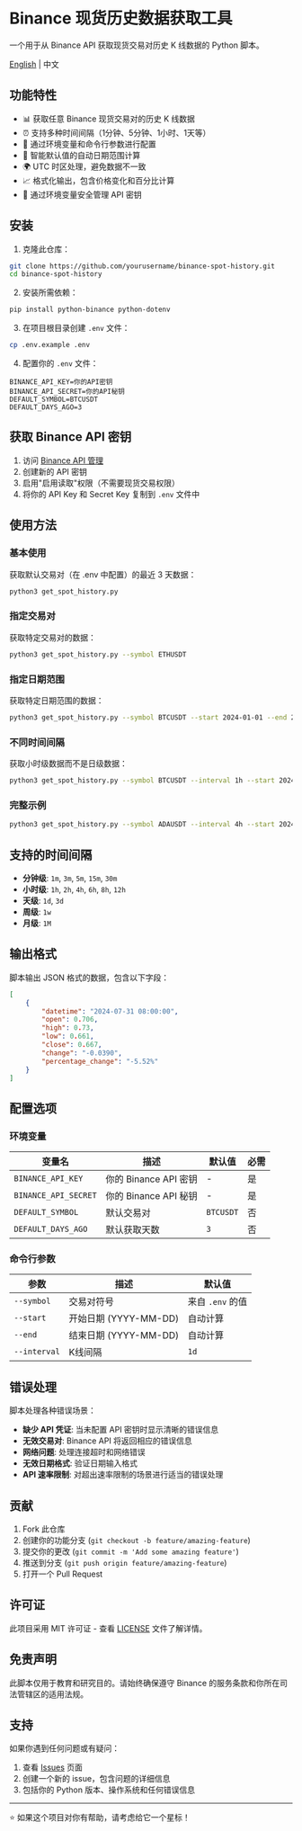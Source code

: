 # Binance 现货历史数据获取工具

一个用于从 Binance API 获取现货交易对历史 K 线数据的 Python 脚本。

[English](README.md) | 中文

## 功能特性

- 📊 获取任意 Binance 现货交易对的历史 K 线数据
- ⏰ 支持多种时间间隔（1分钟、5分钟、1小时、1天等）
- 🔧 通过环境变量和命令行参数进行配置
- 📅 智能默认值的自动日期范围计算
- 🌍 UTC 时区处理，避免数据不一致
- 📈 格式化输出，包含价格变化和百分比计算
- 🔐 通过环境变量安全管理 API 密钥

## 安装

1. 克隆此仓库：
```bash
git clone https://github.com/yourusername/binance-spot-history.git
cd binance-spot-history
```

2. 安装所需依赖：
```bash
pip install python-binance python-dotenv
```

3. 在项目根目录创建 `.env` 文件：
```bash
cp .env.example .env
```

4. 配置你的 `.env` 文件：
```env
BINANCE_API_KEY=你的API密钥
BINANCE_API_SECRET=你的API秘钥
DEFAULT_SYMBOL=BTCUSDT
DEFAULT_DAYS_AGO=3
```

## 获取 Binance API 密钥

1. 访问 [Binance API 管理](https://www.binance.com/zh-CN/my/settings/api-management)
2. 创建新的 API 密钥
3. 启用"启用读取"权限（不需要现货交易权限）
4. 将你的 API Key 和 Secret Key 复制到 `.env` 文件中

## 使用方法

### 基本使用

获取默认交易对（在 .env 中配置）的最近 3 天数据：
```bash
python3 get_spot_history.py
```

### 指定交易对

获取特定交易对的数据：
```bash
python3 get_spot_history.py --symbol ETHUSDT
```

### 指定日期范围

获取特定日期范围的数据：
```bash
python3 get_spot_history.py --symbol BTCUSDT --start 2024-01-01 --end 2024-01-31
```

### 不同时间间隔

获取小时级数据而不是日级数据：
```bash
python3 get_spot_history.py --symbol BTCUSDT --interval 1h --start 2024-01-01 --end 2024-01-02
```

### 完整示例

```bash
python3 get_spot_history.py --symbol ADAUSDT --interval 4h --start 2024-07-01 --end 2024-07-31
```

## 支持的时间间隔

- **分钟级**: `1m`, `3m`, `5m`, `15m`, `30m`
- **小时级**: `1h`, `2h`, `4h`, `6h`, `8h`, `12h`
- **天级**: `1d`, `3d`
- **周级**: `1w`
- **月级**: `1M`

## 输出格式

脚本输出 JSON 格式的数据，包含以下字段：

```json
[
    {
        "datetime": "2024-07-31 08:00:00",
        "open": 0.706,
        "high": 0.73,
        "low": 0.661,
        "close": 0.667,
        "change": "-0.0390",
        "percentage_change": "-5.52%"
    }
]
```

## 配置选项

### 环境变量

| 变量名 | 描述 | 默认值 | 必需 |
|-------|------|--------|------|
| `BINANCE_API_KEY` | 你的 Binance API 密钥 | - | 是 |
| `BINANCE_API_SECRET` | 你的 Binance API 秘钥 | - | 是 |
| `DEFAULT_SYMBOL` | 默认交易对 | `BTCUSDT` | 否 |
| `DEFAULT_DAYS_AGO` | 默认获取天数 | `3` | 否 |

### 命令行参数

| 参数 | 描述 | 默认值 |
|------|------|--------|
| `--symbol` | 交易对符号 | 来自 `.env` 的值 |
| `--start` | 开始日期 (YYYY-MM-DD) | 自动计算 |
| `--end` | 结束日期 (YYYY-MM-DD) | 自动计算 |
| `--interval` | K线间隔 | `1d` |

## 错误处理

脚本处理各种错误场景：

- **缺少 API 凭证**: 当未配置 API 密钥时显示清晰的错误信息
- **无效交易对**: Binance API 将返回相应的错误信息
- **网络问题**: 处理连接超时和网络错误
- **无效日期格式**: 验证日期输入格式
- **API 速率限制**: 对超出速率限制的场景进行适当的错误处理

## 贡献

1. Fork 此仓库
2. 创建你的功能分支 (`git checkout -b feature/amazing-feature`)
3. 提交你的更改 (`git commit -m 'Add some amazing feature'`)
4. 推送到分支 (`git push origin feature/amazing-feature`)
5. 打开一个 Pull Request

## 许可证

此项目采用 MIT 许可证 - 查看 [LICENSE](LICENSE) 文件了解详情。

## 免责声明

此脚本仅用于教育和研究目的。请始终确保遵守 Binance 的服务条款和你所在司法管辖区的适用法规。

## 支持

如果你遇到任何问题或有疑问：

1. 查看 [Issues](https://github.com/yourusername/binance-spot-history/issues) 页面
2. 创建一个新的 issue，包含问题的详细信息
3. 包括你的 Python 版本、操作系统和任何错误信息

---

⭐ 如果这个项目对你有帮助，请考虑给它一个星标！
